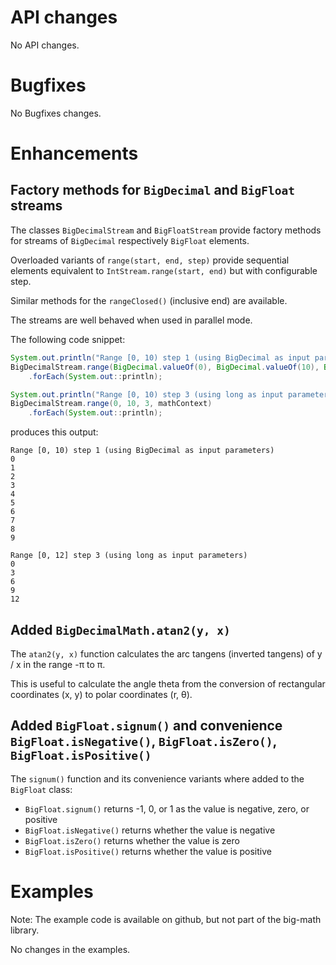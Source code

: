 # API changes

No API changes.


# Bugfixes

No Bugfixes changes.


# Enhancements

## Factory methods for `BigDecimal` and `BigFloat` streams

The classes `BigDecimalStream` and `BigFloatStream` provide factory methods for streams of `BigDecimal` respectively `BigFloat` elements.

Overloaded variants of `range(start, end, step)` provide sequential elements equivalent to `IntStream.range(start, end)` but with configurable step.

Similar methods for the `rangeClosed()` (inclusive end) are available.

The streams are well behaved when used in parallel mode. 

The following code snippet:
```java
System.out.println("Range [0, 10) step 1 (using BigDecimal as input parameters)");
BigDecimalStream.range(BigDecimal.valueOf(0), BigDecimal.valueOf(10), BigDecimal.ONE, mathContext)
	.forEach(System.out::println);

System.out.println("Range [0, 10) step 3 (using long as input parameters)");
BigDecimalStream.range(0, 10, 3, mathContext)
	.forEach(System.out::println);
```

produces this output:
```
Range [0, 10) step 1 (using BigDecimal as input parameters)
0
1
2
3
4
5
6
7
8
9

Range [0, 12] step 3 (using long as input parameters)
0
3
6
9
12
```


## Added `BigDecimalMath.atan2(y, x)`

The `atan2(y, x)` function calculates the arc tangens (inverted tangens) of y / x in the range -π to π.

This is useful to calculate the angle theta from the conversion of rectangular
coordinates (x, y) to polar coordinates (r, θ).


## Added `BigFloat.signum()` and convenience `BigFloat.isNegative()`, `BigFloat.isZero()`, `BigFloat.isPositive()`  

The `signum()` function and its convenience variants where added to the `BigFloat` class:
* `BigFloat.signum()` returns -1, 0, or 1 as the value is negative, zero, or positive
* `BigFloat.isNegative()` returns whether the value is negative
* `BigFloat.isZero()` returns whether the value is zero
* `BigFloat.isPositive()` returns whether the value is positive


# Examples

Note: The example code is available on github, but not part of the big-math library.

No changes in the examples.
